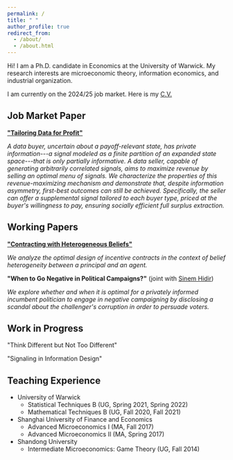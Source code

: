 ```yaml
---
permalink: /
title: " "
author_profile: true
redirect_from: 
  - /about/
  - /about.html
---
```


Hi! I am a Ph.D. candidate in Economics at the University of Warwick. My research interests are microeconomic theory, information economics, and industrial organization.

I am currently on the 2024/25 job market. Here is my [C.V.](../files/cv_xueying_zhao.pdf)

## Job Market Paper

[**"Tailoring Data for Profit"**](../files/tailoring_data_xueying_jmp.pdf)

*A data buyer, uncertain about a payoff-relevant state, has private information---a signal modeled as a finite partition of an expanded state space---that is only partially informative. A data seller, capable of generating arbitrarily correlated signals, aims to maximize revenue by selling an optimal menu of signals. We characterize the properties of this revenue-maximizing mechanism and demonstrate that, despite information asymmetry, first-best outcomes can still be achieved. Specifically, the seller can offer a supplemental signal tailored to each buyer type, priced at the buyer's willingness to pay, ensuring socially efficient full surplus extraction.* 

## Working Papers

[**"Contracting with Heterogeneous Beliefs"**](../files/heterogeneous_beliefs_xueying.pdf)

*We analyze the optimal design of incentive contracts in the context of belief heterogeneity between a principal and an agent.*

**"When to Go Negative in Political Campaigns?"** (joint with [Sinem Hidir](https://warwick.ac.uk/fac/soc/economics/staff/shidir/)) 

*We explore whether and when it is optimal for a privately informed incumbent politician to engage in negative campaigning by disclosing a scandal about the challenger's corruption in order to persuade voters.*

## Work in Progress

"Think Different but Not Too Different"

"Signaling in Information Design"

## Teaching Experience

* University of Warwick
   * Statistical Techniques B (UG, Spring 2021, Spring 2022)
   * Mathematical Techniques B (UG, Fall 2020, Fall 2021)
* Shanghai University of Finance and Economics
   * Advanced Microeconomics I (MA, Fall 2017)
   * Advanced Microeconomics II (MA, Spring 2017)
* Shandong University
   * Intermediate Microeconomics: Game Theory (UG, Fall 2014)
